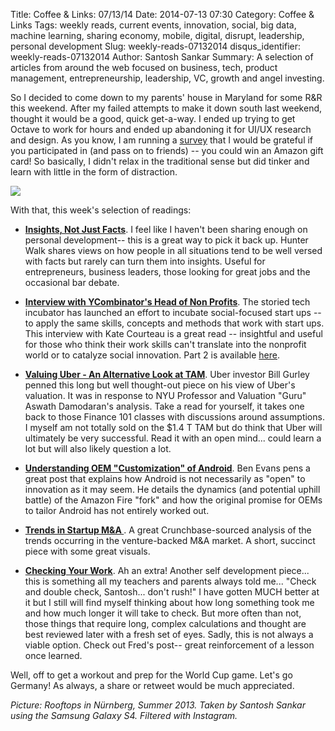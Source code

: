 Title: Coffee & Links: 07/13/14
Date: 2014-07-13 07:30
Category: Coffee & Links
Tags: weekly reads, current events, innovation, social, big data, machine learning, sharing economy, mobile, digital, disrupt, leadership, personal development
Slug: weekly-reads-07132014
disqus_identifier: weekly-reads-07132014
Author: Santosh Sankar
Summary: A selection of articles from around the web focused on business, tech, product management, entrepreneurship, leadership, VC, growth and angel investing.

So I decided to come down to my parents' house in Maryland for some R&R this weekend. After my failed attempts to make it down south last weekend, thought it would be a good, quick get-a-way. I ended up trying to get Octave to work for hours and ended up abandoning it for UI/UX research and design. As you know, I am running a <a href="goo.gl/nCAGYw" target="_blank">survey</a> that I would be grateful if you participated in (and pass on to friends) -- you could win an Amazon gift card! So basically, I didn't relax in the traditional sense but did tinker and learn with little in the form of distraction.  

<img src="/../../../../images/nurnberg.jpg" align = "center">

With that, this week's selection of readings:

* **<a href = "http://hunterwalk.com/2014/07/09/for-startups-knowledge-is-a-commodity-but-insights-are-valuable/" target ="_blank">Insights, Not Just Facts</a>**. I feel like I haven't been sharing enough on personal development-- this is a great way to pick it back up. Hunter Walk shares views on how people in all situations tend to be well versed with facts but rarely can turn them into insights. Useful for entrepreneurs, business leaders, those looking for great jobs and the occasional bar debate.

* **<a href = "http://blog.newprofit.com/?p=2432" target= "_blank">Interview with YCombinator's Head of Non Profits</a>**. The storied tech incubator has launched an effort to incubate social-focused start ups -- to apply the same skills, concepts and methods that work with start ups. This interview with Kate Courteau is a great read -- insightful and useful for those who think their work skills can't translate into the nonprofit world or to catalyze social innovation. Part 2 is available <a href = "http://blog.newprofit.com/?p=2487" target= "_blank">here</a>.

* **<a href = "http://abovethecrowd.com/2014/07/11/how-to-miss-by-a-mile-an-alternative-look-at-ubers-potential-market-size/" target="_blank">Valuing Uber - An Alternative Look at TAM</a>**. Uber investor Bill Gurley penned this long but well thought-out piece on his view of Uber's valuation. It was in response to NYU Professor and Valuation "Guru" Aswath Damodaran's analysis. Take a read for yourself, it takes one back to those Finance 101 classes with discussions around assumptions. I myself am not totally sold on the $1.4 T TAM but do think that Uber will ultimately be very successful. Read it with an open mind... could learn a lot but will also likely question a lot.

* **<a href = "http://ben-evans.com/benedictevans/2014/7/10/unbundling-innovation" target="_blank">Understanding OEM "Customization" of Android</a>**. Ben Evans pens a great post that explains how Android is not necessarily as "open" to innovation as it may seem. He details the dynamics (and potential uphill battle) of the Amazon Fire "fork" and how the original promise for OEMs to tailor Android has not entirely worked out.

* **<a href = "http://tomtunguz.com/trends-in-acquisition-market/" target="_blank">Trends in Startup M&A </a>**. A great Crunchbase-sourced analysis of the trends occurring in the venture-backed M&A market. A short, succinct piece with some great visuals.

* **<a href = "http://avc.com/2014/07/checking-your-work/" target="_blank">Checking Your Work</a>**. Ah an extra! Another self development piece... this is something all my teachers and parents always told me... "Check and double check, Santosh... don't rush!" I have gotten MUCH better at it but I still will find myself thinking about how long something took me and how much longer it will take to check. But more often than not, those things that require long, complex calculations and thought are best reviewed later with a fresh set of eyes. Sadly, this is not always a viable option. Check out Fred's post-- great reinforcement of a lesson once learned.

Well, off to get a workout and prep for the World Cup game. Let's go Germany! As always, a share or retweet would be much appreciated.

*Picture: Rooftops in Nürnberg, Summer 2013. Taken by Santosh Sankar using the Samsung Galaxy S4. Filtered with Instagram.*